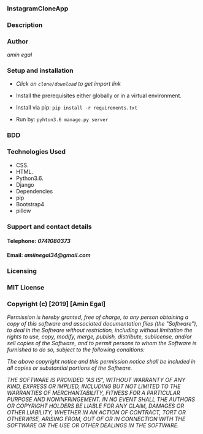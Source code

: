 ### InstagramCloneApp

### Description


### Author
_amin egal_

### Setup and installation
* _Click on `clone/download` to get import link_
* Install the prerequisites either globally or in a virtual environment.
* Install via pip:
            ``` pip install -r requirements.txt ```

*  Run by:
           ``` pyhton3.6 manage.py server ```

### BDD

### Technologies Used
* CSS.
* HTML.
* Python3.6.
* Django
* Dependencies
* pip
* Bootstrap4
* pillow

### Support and contact details
#### Telephone: _0741080373_
#### Email: _amiinegal34@gmail.com_

### Licensing
### MIT License
### Copyright (c) [2019] [Amin Egal]
_Permission is hereby granted, free of charge, to any person obtaining a copy of this software and_ _associated documentation files (the "Software"), to deal in the Software without restriction, _including_ without limitation the rights to use, copy, modify, merge, publish, distribute, sublicense,_ _and/or sell copies of the Software, and to permit persons to whom the Software is furnished to do so,_ _subject to the following conditions:_

_The above copyright notice and this permission notice shall be included in all copies or substantial portions of the Software._

_THE SOFTWARE IS PROVIDED "AS IS", WITHOUT WARRANTY OF ANY KIND, EXPRESS OR IMPLIED, INCLUDING BUT NOT_ _LIMITED TO THE WARRANTIES OF MERCHANTABILITY, FITNESS FOR A PARTICULAR PURPOSE AND NONINFRINGEMENT. IN_ _NO EVENT SHALL THE AUTHORS OR COPYRIGHT HOLDERS BE LIABLE FOR ANY CLAIM, DAMAGES OR OTHER LIABILITY,_ _WHETHER IN AN ACTION OF CONTRACT, TORT OR OTHERWISE, ARISING FROM, OUT OF OR IN CONNECTION WITH THE_ _SOFTWARE OR THE USE OR OTHER DEALINGS IN THE SOFTWARE._

